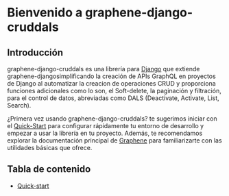 # Bienvenido a graphene-django-cruddals

## Introducción


graphene-django-cruddals es una librería para [Django] que extiende graphene-djangosimplificando la creación de APIs GraphQL en proyectos de Django al automatizar la creacion de operaciones CRUD y proporciona funciones adicionales como lo son, el Soft-delete, la paginación y filtración, para el control de datos, abreviadas como DALS (Deactivate, Activate, List, Search).

¿Primera vez usando graphene-django-cruddals? te sugerimos iniciar con el [Quick-Start] para configurar rápidamente tu entorno de desarrollo y empezar a usar la librería en tu proyecto.  Además, te recomendamos explorar la documentación principal de [Graphene] para  familiarizarte con las utilidades básicas que ofrece.

[Quick-Start]:()

[Graphene]:https://docs.graphene-python.org/projects/django/en/latest/#

[Django]: https://www.djangoproject.com/

## Tabla de contenido

* [Quick-start](http://127.0.0.1:8000/about/)